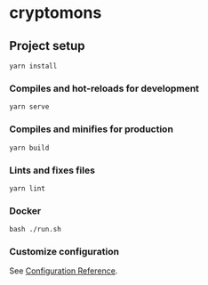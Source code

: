 # cryptomons

## Project setup
```
yarn install
```

### Compiles and hot-reloads for development
```
yarn serve
```

### Compiles and minifies for production
```
yarn build
```

### Lints and fixes files
```
yarn lint
```



### Docker
```
bash ./run.sh
```


### Customize configuration
See [Configuration Reference](https://cli.vuejs.org/config/).
